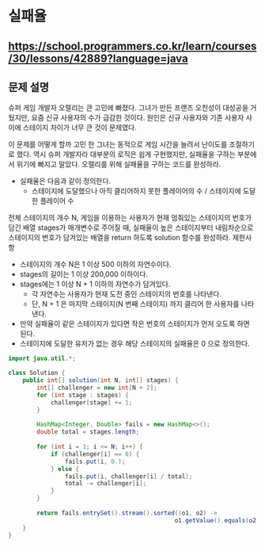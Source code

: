 # 실패율
https://school.programmers.co.kr/learn/courses/30/lessons/42889?language=java
---
## 문제 설명
슈퍼 게임 개발자 오렐리는 큰 고민에 빠졌다. 그녀가 만든 프랜즈 오천성이 대성공을 거뒀지만, 요즘 신규 사용자의 수가 급감한 것이다. 원인은 신규 사용자와 기존 사용자 사이에 스테이지 차이가 너무 큰 것이 문제였다.

이 문제를 어떻게 할까 고민 한 그녀는 동적으로 게임 시간을 늘려서 난이도를 조절하기로 했다. 역시 슈퍼 개발자라 대부분의 로직은 쉽게 구현했지만, 실패율을 구하는 부분에서 위기에 빠지고 말았다. 오렐리를 위해 실패율을 구하는 코드를 완성하라.

+ 실패율은 다음과 같이 정의한다.
  + 스테이지에 도달했으나 아직 클리어하지 못한 플레이어의 수 / 스테이지에 도달한 플레이어 수

전체 스테이지의 개수 N, 게임을 이용하는 사용자가 현재 멈춰있는 스테이지의 번호가 담긴 배열 stages가 매개변수로 주어질 때, 실패율이 높은 스테이지부터 내림차순으로 스테이지의 번호가 담겨있는 배열을 return 하도록 solution 함수를 완성하라.
제한사항

+ 스테이지의 개수 N은 1 이상 500 이하의 자연수이다.
+ stages의 길이는 1 이상 200,000 이하이다.
+ stages에는 1 이상 N + 1 이하의 자연수가 담겨있다.
  + 각 자연수는 사용자가 현재 도전 중인 스테이지의 번호를 나타낸다.
  + 단, N + 1 은 마지막 스테이지(N 번째 스테이지) 까지 클리어 한 사용자를 나타낸다.
+ 만약 실패율이 같은 스테이지가 있다면 작은 번호의 스테이지가 먼저 오도록 하면 된다.
+ 스테이지에 도달한 유저가 없는 경우 해당 스테이지의 실패율은 0 으로 정의한다.
```java
import java.util.*;

class Solution {
    public int[] solution(int N, int[] stages) {
        int[] challenger = new int[N + 2];
        for (int stage : stages) {
            challenger[stage] += 1;
        }
        
        HashMap<Integer, Double> fails = new HashMap<>();
        double total = stages.length;
        
        for (int i = 1; i <= N; i++) {
            if (challenger[i] == 0) {
                fails.put(i, 0.);
            } else {
                fails.put(i, challenger[i] / total);
                total -= challenger[i];
            }
        }
        
        return fails.entrySet().stream().sorted((o1, o2) ->
                                               o1.getValue().equals(o2.getValue()) ? Integer.compare(o1.getKey(), o2.getKey()) : Double.compare(o2.getValue(), o1.getValue())).mapToInt(HashMap.Entry::getKey).toArray();
    }
}
```